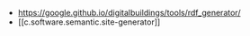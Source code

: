 
- https://google.github.io/digitalbuildings/tools/rdf_generator/
- [[c.software.semantic.site-generator]]